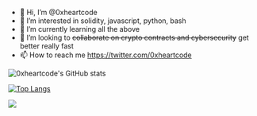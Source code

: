 - 👋 Hi, I’m @0xheartcode
- 👀 I’m interested in solidity, javascript, python, bash
- 🌱 I’m currently learning all the above
- 💞️ I’m looking to ~~collaborate on crypto contracts and cybersecurity~~ get better really fast	
- 📫 How to reach me https://twitter.com/0xheartcode


![0xheartcode's GitHub stats](https://github-readme-stats-sigma-five.vercel.app/api?username=0xheartcode&show_icons=true&theme=transparent)

[![Top Langs](https://github-readme-stats.vercel-sigma-five.app/api/top-langs/?username=0xheartcode&layout=compact)](https://github.com/0xheartcode/github-readme-stats)

![](https://komarev.com/ghpvc/?username=0xheartcode&color=green&style=for-the-badge)
